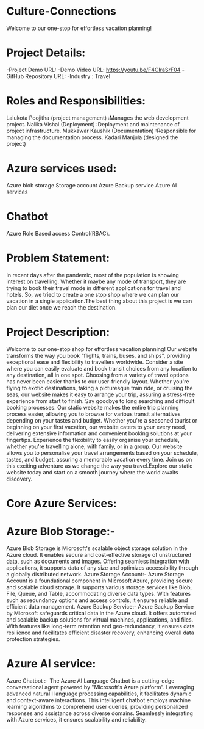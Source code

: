 # Culture-Connections
 Welcome to our one-stop for effortless vacation planning!
# Project Details:
  -Project Demo URL: 
  -Demo Video URL: https://youtu.be/F4CIraSrF04
  -GitHub Repository URL:
  -Industry : Travel
# Roles and Responsibilities:
 Lalukota Poojitha (project management) :Manages the web development project.
 Nalika Vishal (Deployment) :Deployment and maintenance of project infrastructure.
 Mukkawar Kaushik (Documentation) :Responsible for managing the documentation process.
 Kadari Manjula (designed the project)
# Azure services used:
 Azure blob storage
 Storage account
 Azure Backup service
 Azure AI services
# Chatbot
 Azure Role Based access Control(RBAC).
# Problem Statement:
 In recent days after the pandemic, most of the population is showing interest on travelling. Whether it maybe any mode of transport, they are trying to 
 book their travel mode in different applications for travel and hotels. So, we tried to create a one stop shop where we can plan our vacation in a single 
 application.The best thing about this project is we can plan our diet once we reach the destination.

# Project Description:
Welcome to our one-stop shop for effortless vacation planning! Our website transforms the way you book "flights, trains, buses, and ships", providing 
 exceptional ease and flexibility to travellers worldwide. Consider a site where you can easily evaluate and book transit choices from any location to any 
 destination, all in one spot. Choosing from a variety of travel options has never been easier thanks to our user-friendly layout. Whether you're flying to 
 exotic destinations, taking a picturesque train ride, or cruising the seas, our website makes it easy to arrange your trip, assuring a stress-free 
 experience from start to finish. Say goodbye to long searching and difficult booking processes. Our static website makes the entire trip planning process 
 easier, allowing you to browse for various transit alternatives depending on your tastes and budget. Whether you're a seasoned tourist or beginning on your 
 first vacation, our website caters to your every need, delivering extensive information and convenient booking solutions at your fingertips. Experience the 
 flexibility to easily organise your schedule, whether you're travelling alone, with family, or in a group. Our website allows you to personalise your 
 travel arrangements based on your schedule, tastes, and budget, assuring a memorable vacation every time. Join us on this exciting adventure as we change 
 the way you travel.Explore our static website today and start on a smooth journey where the world awaits discovery.

# Core Azure Services:
 # Azure Blob Storage:- 
 Azure Blob Storage is Microsoft's scalable object storage solution in the Azure cloud. It enables secure and cost-effective storage of 
 unstructured data, such as documents and images. Offering seamless integration with applications, it supports data of any size and optimizes accessibility 
 through a globally distributed network. Azure Storage Account:- Azure Storage Account is a foundational component in Microsoft Azure, providing secure and 
 scalable cloud storage. It supports various storage services like Blob, File, Queue, and Table, accommodating diverse data types. With features such as 
 redundancy options and access controls, it ensures reliable and efficient data management. Azure Backup Service:- Azure Backup Service by Microsoft 
 safeguards critical data in the Azure cloud. It offers automated and scalable backup solutions for virtual machines, applications, and files. With features 
 like long-term retention and geo-redundancy, it ensures data resilience and facilitates efficient disaster recovery, enhancing overall data protection 
 strategies.
# Azure AI service:
 Azure Chatbot :- The Azure AI Language Chatbot is a cutting-edge conversational agent powered by "Microsoft's Azure platform". Leveraging advanced natural l 
 language processing capabilities, it facilitates dynamic and context-aware interactions. This intelligent chatbot employs machine learning algorithms to 
 comprehend user queries, providing personalized responses and assistance across diverse domains. Seamlessly integrating with Azure services, it ensures 
 scalability and reliability.
